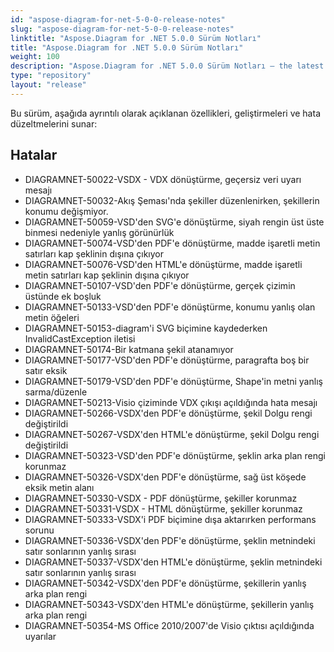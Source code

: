 ```yaml
---
id: "aspose-diagram-for-net-5-0-0-release-notes"
slug: "aspose-diagram-for-net-5-0-0-release-notes"
linktitle: "Aspose.Diagram for .NET 5.0.0 Sürüm Notları"
title: "Aspose.Diagram for .NET 5.0.0 Sürüm Notları"
weight: 100
description: "Aspose.Diagram for .NET 5.0.0 Sürüm Notları – the latest updates and fixes."
type: "repository"
layout: "release"
---
```

Bu sürüm, aşağıda ayrıntılı olarak açıklanan özellikleri, geliştirmeleri ve hata düzeltmelerini sunar:
## **Hatalar**
- DIAGRAMNET-50022-VSDX - VDX dönüştürme, geçersiz veri uyarı mesajı
- DIAGRAMNET-50032-Akış Şeması'nda şekiller düzenlenirken, şekillerin konumu değişmiyor.
- DIAGRAMNET-50059-VSD'den SVG'e dönüştürme, siyah rengin üst üste binmesi nedeniyle yanlış görünürlük
- DIAGRAMNET-50074-VSD'den PDF'e dönüştürme, madde işaretli metin satırları kap şeklinin dışına çıkıyor
- DIAGRAMNET-50076-VSD'den HTML'e dönüştürme, madde işaretli metin satırları kap şeklinin dışına çıkıyor
- DIAGRAMNET-50107-VSD'den PDF'e dönüştürme, gerçek çizimin üstünde ek boşluk
- DIAGRAMNET-50133-VSD'den PDF'e dönüştürme, konumu yanlış olan metin öğeleri
- DIAGRAMNET-50153-diagram'i SVG biçimine kaydederken InvalidCastException iletisi
- DIAGRAMNET-50174-Bir katmana şekil atanamıyor
- DIAGRAMNET-50177-VSD'den PDF'e dönüştürme, paragrafta boş bir satır eksik
- DIAGRAMNET-50179-VSD'den PDF'e dönüştürme, Shape'in metni yanlış sarma/düzenle
- DIAGRAMNET-50213-Visio çiziminde VDX çıkışı açıldığında hata mesajı
- DIAGRAMNET-50266-VSDX'den PDF'e dönüştürme, şekil Dolgu rengi değiştirildi
- DIAGRAMNET-50267-VSDX'den HTML'e dönüştürme, şekil Dolgu rengi değiştirildi
- DIAGRAMNET-50323-VSD'den PDF'e dönüştürme, şeklin arka plan rengi korunmaz
- DIAGRAMNET-50326-VSDX'den PDF'e dönüştürme, sağ üst köşede eksik metin alanı
- DIAGRAMNET-50330-VSDX - PDF dönüştürme, şekiller korunmaz
- DIAGRAMNET-50331-VSDX - HTML dönüştürme, şekiller korunmaz
- DIAGRAMNET-50333-VSDX'i PDF biçimine dışa aktarırken performans sorunu
- DIAGRAMNET-50336-VSDX'den PDF'e dönüştürme, şeklin metnindeki satır sonlarının yanlış sırası
- DIAGRAMNET-50337-VSDX'den HTML'e dönüştürme, şeklin metnindeki satır sonlarının yanlış sırası
- DIAGRAMNET-50342-VSDX'den PDF'e dönüştürme, şekillerin yanlış arka plan rengi
- DIAGRAMNET-50343-VSDX'den HTML'e dönüştürme, şekillerin yanlış arka plan rengi
- DIAGRAMNET-50354-MS Office 2010/2007'de Visio çıktısı açıldığında uyarılar
